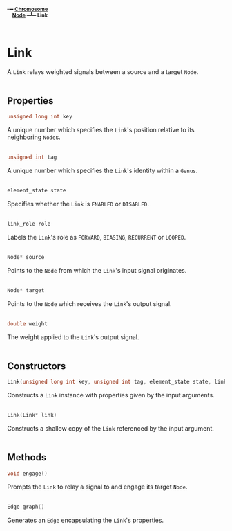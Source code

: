 <sub>┉━ **[Chromosome](chromosome.md)**</sub>  
&nbsp;&nbsp;
<sup>**[Node](node.md)** ━┻━ **Link**</sup>  
&nbsp;  

# Link

A `Link` relays weighted signals between a source and a target `Node`.  
&nbsp;


## Properties

```C++
unsigned long int key
```

A unique number which specifies the `Link`'s position relative to its neighboring `Node`s.  
&nbsp;


```C++
unsigned int tag
```

A unique number which specifies the `Link`'s identity within a `Genus`.  
&nbsp;


```C++
element_state state
```

Specifies whether the `Link` is `ENABLED` or `DISABLED`.  
&nbsp;


```C++
link_role role
```

Labels the `Link`'s role as `FORWARD`, `BIASING`, `RECURRENT` or `LOOPED`.  
&nbsp;


```C++
Node* source
```

Points to the `Node` from which the `Link`'s input signal originates.  
&nbsp;


```C++
Node* target
```

Points to the `Node` which receives the `Link`'s output signal.  
&nbsp;


``` C++
double weight
```

The weight applied to the `Link`'s output signal.  
&nbsp;


## Constructors

```C++
Link(unsigned long int key, unsigned int tag, element_state state, link_role role, Node* source, Node* target, double weight)
```

Constructs a `Link` instance with properties given by the input arguments.  
&nbsp;


```C++
Link(Link* link)
```

Constructs a shallow copy of the `Link` referenced by the input argument.  
&nbsp;


## Methods

```C++
void engage()
```

Prompts the `Link` to relay a signal to and engage its target `Node`.  
&nbsp;


```C++
Edge graph()
```

Generates an `Edge` encapsulating the `Link`'s properties.  
&nbsp;
